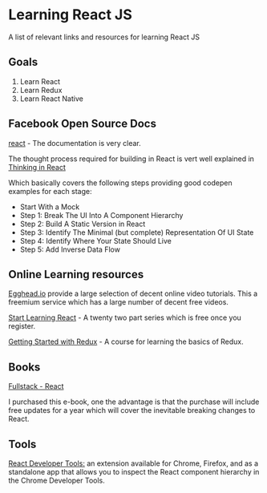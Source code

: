 # Learning React JS
A list of relevant links and resources for learning React JS

## Goals

1. Learn React
2. Learn Redux
3. Learn React Native

## Facebook Open Source Docs

[react](https://reactjs.org/) - The documentation is very clear.

The thought process required for building in React is vert well explained in [Thinking in React](https://reactjs.org/docs/thinking-in-react.html)

Which basically covers the following steps providing good codepen examples for each stage:

* Start With a Mock
* Step 1: Break The UI Into A Component Hierarchy
* Step 2: Build A Static Version in React
* Step 3: Identify The Minimal (but complete) Representation Of UI State
* Step 4: Identify Where Your State Should Live
* Step 5: Add Inverse Data Flow



## Online Learning resources

[Egghead.io](https://egghead.io/) provide a large selection of decent online video tutorials. This a freemium service which has a large number of decent free videos.

[Start Learning React](https://egghead.io/courses/start-learning-react) - A twenty two part series which is free once you register.

[Getting Started with Redux](https://egghead.io/courses/getting-started-with-redux) - A course for learning the basics of Redux.

## Books

[Fullstack - React](https://www.fullstackreact.com/)

I purchased this e-book, one the advantage is that the purchase will include free updates for a year which will cover the inevitable breaking changes to React.

## Tools

[React Developer Tools:](https://github.com/facebook/react-devtools) an extension available for Chrome, Firefox, and as a standalone app that allows you to inspect the React component hierarchy in the Chrome Developer Tools.
